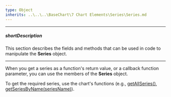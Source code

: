 ```yaml
---
type: Object
inherits: ..\..\..\BaseChart\7 Chart Elements\Series\Series.md
---
```

---
##### shortDescription
This section describes the fields and methods that can be used in code to manipulate the **Series** object.

---
When you get a series as a function's return value, or a callback function parameter, you can use the members of the **Series** object.

To get the required series, use the chart's functions (e.g., [getAllSeries()](/api-reference/20%20Data%20Visualization%20Widgets/dxChart/3%20Methods/getAllSeries().md '/Documentation/ApiReference/Data_Visualization_Widgets/dxChart/Methods/#getAllSeries'), [getSeriesByName(seriesName)](/api-reference/20%20Data%20Visualization%20Widgets/dxChart/3%20Methods/getSeriesByName(seriesName).md '/Documentation/ApiReference/Data_Visualization_Widgets/dxChart/Methods/#getSeriesByNameseriesName')).